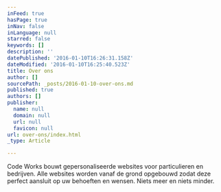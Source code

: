 ```yaml
---
inFeed: true
hasPage: true
inNav: false
inLanguage: null
starred: false
keywords: []
description: ''
datePublished: '2016-01-10T16:26:31.158Z'
dateModified: '2016-01-10T16:25:40.523Z'
title: Over ons
author: []
sourcePath: _posts/2016-01-10-over-ons.md
published: true
authors: []
publisher:
  name: null
  domain: null
  url: null
  favicon: null
url: over-ons/index.html
_type: Article

---
```

Code Works bouwt gepersonaliseerde websites voor particulieren en bedrijven. Alle websites worden vanaf de grond opgebouwd zodat deze perfect aansluit op uw behoeften en wensen. Niets meer en niets minder.